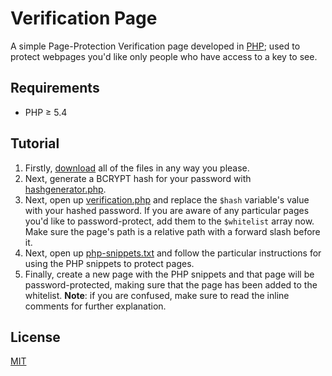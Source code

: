 # Verification Page
A simple Page-Protection Verification page developed in [PHP](https://secure.php.net/); used to protect webpages you'd like only people who have access to a key to see.

## Requirements
* PHP ≥ 5.4

## Tutorial
1. Firstly, [download](https://github.com/henry7720/Verification-Page/archive/master.zip) all of the files in any way you please.
2. Next, generate a BCRYPT hash for your password with [hashgenerator.php](hashgenerator.php).
2. Next, open up [verification.php](verification.php) and replace the `$hash` variable's value with your hashed password. If you are aware of any particular pages you'd like to password-protect, add them to the `$whitelist` array now. Make sure the page's path is a relative path with a forward slash before it.
3. Next, open up [php-snippets.txt](php-snippets.md) and follow the particular instructions for using the PHP snippets to protect pages.
4. Finally, create a new page with the PHP snippets and that page will be password-protected, making sure that the page has been added to the whitelist.
**Note**: if you are confused, make sure to read the inline comments for further explanation.

## License
[MIT](LICENSE)
